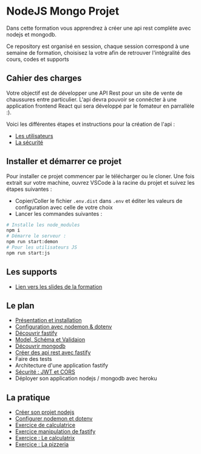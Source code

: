 # NodeJS Mongo Projet

Dans cette formation vous apprendrez à créer une api rest compléte avec nodejs et mongodb.

Ce repository est organisé en session, chaque session correspond à une semaine de formation, choisisez
la votre afin de retrouver l'intégralité des cours, codes et supports

## Cahier des charges

Votre objectif est de développer une API Rest pour un site de vente de chaussures entre particulier. L'api devra pouvoir se connécter à une application frontend React qui sera développé par le fomateur en parrallèle :).

Voici les différentes étapes et instructions pour la création de l'api :

- [Les utilisateurs](./assets/project/users.md)
- [La sécurité](./assets/project/security.md)

## Installer et démarrer ce projet

Pour installer ce projet commencer par le télécharger ou le cloner. Une fois extrait sur votre machine, ouvrez VSCode à la racine du projet et suivez les étapes suivantes :

- Copier/Coller le fichier `.env.dist` dans `.env` et éditer les valeurs de configuration avec celle de votre choix
- Lancer les commandes suivantes :

```bash
# Installe les node_modules
npm i
# Démarre le serveur :
npm run start:demon
# Pour les utilisateurs JS
npm run start:js
```

## Les supports

- [Lien vers les slides de la formation](https://slides.com/davidjegat-1/nodejs-mongodb/fullscreen)

## Le plan

- [Présentation et installation](./assets/cours/presentation.md)
- [Configuration avec nodemon & dotenv](./assets/cours/nodemon-dotenv.md)
- [Découvrir fastify](./assets/cours/fastify.md)
- [Model, Schéma et Validaion](./assets/cours/zod.md)
- [Découvrir mongodb](./assets/cours/mongo.md)
- [Créer des api rest avec fastify](./assets/cours/rest.md)
- Faire des tests
- Architecture d'une application fastify
- [Sécurité : JWT et CORS](./assets/cours/security.md)
- Déployer son application nodejs / mongodb avec heroku

## La pratique

- [Créer son projet nodejs](./assets/exos/installation.md)
- [Configurer nodemon et dotenv](./assets/exos/nodemon-dotenv.md)
- [Exercice de calculatrice](./assets/exos/calculator.md)
- [Exercice manipulation de fastify](./assets/exos/manipuler-fastify.md)
- [Exercice : Le calculatrix](./assets/exos/calculatrix.md)
- [Exercice : La pizzeria](./assets/exos/pizzeria.md)
